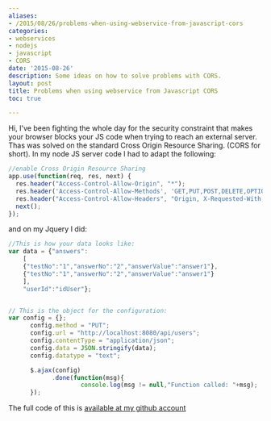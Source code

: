 ```yaml
---
aliases:
- /2015/08/26/problems-when-using-webservice-from-javascript-cors
categories:
- webservices 
- nodejs 
- javascript 
- CORS
date: '2015-08-26'
description: Some ideas on how to solve problems with CORS.
layout: post
title: Problems when using webservice from Javascript CORS
toc: true

---
```


Hi, I've been fighting the whole day for the security constraint that makes your browser blocks your JS code when trying to reach an external server.
Thas was solved on the  standard Cross Origin Resource Sharing. (CORS for short).
In my node JS server code I had to adapt the following:

```javascript 
//enable Cross Origin Resource Sharing
app.use(function(req, res, next) {
  res.header("Access-Control-Allow-Origin", "*");
  res.header('Access-Control-Allow-Methods', 'GET,PUT,POST,DELETE,OPTIONS');
  res.header("Access-Control-Allow-Headers", "Origin, X-Requested-With, Content-Type, Accept");
  next();
});
```

and on my Jquery I did:

```javascript 
//This is how your data looks like:
var data = {"answers": 
	[
	{"testNo":"1","answerNo":"2","answerValue":"answer1"},
	{"testNo":"1","answerNo":"2","answerValue":"answer1"}
	],
	"userId":"idUser"};


// This is the object for the configuration:
var config = {};
	  config.method = "PUT";
	  config.url = "http://localhost:8080/api/users";
	  config.contentType = "application/json";
	  config.data = JSON.stringify(data);
	  config.datatype = "text";

	  $.ajax(config)
			.done(function(msg){
					console.log(msg != null,"Function called: "+msg);
	  });
```

The full code of this is [available at my github account](https://github.com/politeles/nodejs_mongo_server)